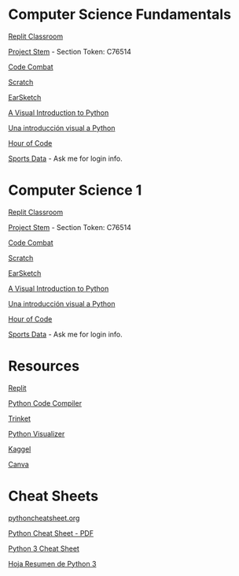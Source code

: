 # Computer Science Fundamentals
[Replit Classroom](https://replit.com/teams/join/ciwokbvrowmmulyjrztgezuxhnyrnvgj-whs-spring-2023)

[Project Stem](https://projectstem.org/users/sign_up) - Section Token: C76514 

[Code Combat](https://codecombat.com/students?_cc=FruitGiftPaper)

[Scratch](https://scratch.mit.edu/)

[EarSketch](https://earsketch.gatech.edu/)

[A Visual Introduction to Python](https://hourofpython.trinket.io/a-visual-introduction-to-python#/welcome/an-hour-of-code)

[Una introducción visual a Python](https://hourofpython.com/una-introduccion-visual-a-python/index.html)

[Hour of Code](https://hourofcode.com/us)

[Sports Data](https://www.fantasydatapros.com/) - Ask me for login info.


# Computer Science 1
[Replit Classroom](https://replit.com/teams/join/ciwokbvrowmmulyjrztgezuxhnyrnvgj-whs-spring-2023)

[Project Stem](https://projectstem.org/users/sign_up) - Section Token: C76514 

[Code Combat](https://codecombat.com/students?_cc=FruitGiftPaper)

[Scratch](https://scratch.mit.edu/)

[EarSketch](https://earsketch.gatech.edu/)

[A Visual Introduction to Python](https://hourofpython.trinket.io/a-visual-introduction-to-python#/welcome/an-hour-of-code)

[Una introducción visual a Python](https://hourofpython.com/una-introduccion-visual-a-python/index.html)

[Hour of Code](https://hourofcode.com/us)

[Sports Data](https://www.fantasydatapros.com/) - Ask me for login info.

# Resources

[Replit](https://replit.com/team/whs-tbirds)

[Python Code Compiler](https://www.onlinegdb.com/)

[Trinket](https://trinket.io/library/trinkets/create?lang=python3)

[Python Visualizer](https://pythontutor.com/visualize.html#mode=edit)

[Kaggel](https://www.kaggle.com/)


[Canva](https://www.canva.com/brand/join?token=iPrenhf0dFJZAWE5VFeLBg&brandingVariant=edu&referrer=team-invite)

# Cheat Sheets

[pythoncheatsheet.org](https://www.pythoncheatsheet.org/)

[Python Cheat Sheet - PDF](https://websitesetup.org/wp-content/uploads/2021/04/Python-cheat-sheet-April-2021.pdf)

[Python 3 Cheat Sheet](https://perso.limsi.fr/pointal/_media/python:cours:mementopython3-english.pdf)

[Hoja Resumen de Python 3](https://perso.limsi.fr/pointal/_media/python:cours:mementopython3-espanol.pdf)






